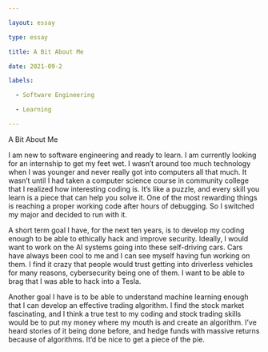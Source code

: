 ```yaml
---

layout: essay

type: essay

title: A Bit About Me

date: 2021-09-2

labels:

  - Software Engineering

  - Learning

---
```


A Bit About Me

I am new to software engineering and ready to learn.  I am currently looking for an internship to get my feet wet.  I wasn’t around too much technology when I was younger and never really got into computers all that much.  It wasn’t until I had taken a computer science course in community college that I realized how interesting coding is.  It’s like a puzzle, and every skill you learn is a piece that can help you solve it.  One of the most rewarding things is reaching a proper working code after hours of debugging.  So I switched my major and decided to run with it.

A short term goal I have, for the next ten years, is to develop my coding enough to be able to ethically hack and improve security.  Ideally, I would want to work on the AI systems going into these self-driving cars.  Cars have always been cool to me and I can see myself having fun working on them.  I find it crazy that people would trust getting into driverless vehicles for many reasons, cybersecurity being one of them.  I want to be able to brag that I was able to hack into a Tesla.   

Another goal I have is to be able to understand machine learning enough that I can develop an effective trading algorithm.  I find the stock market fascinating, and I think a true test to my coding and stock trading skills would be to put my money where my mouth is and create an algorithm.  I’ve heard stories of it being done before, and hedge funds with massive returns because of algorithms.  It’d be nice to get a piece of the pie.
